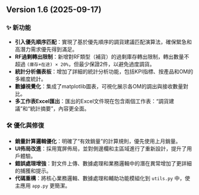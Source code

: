 ## Version 1.6 (2025-09-17)

### ✨ 新功能

- **引入優先順序匹配**：實現了基於優先順序的調貨建議匹配演算法，確保緊急和高潛力需求優先得到滿足。
- **RF過剩轉出限制**：新增對RF類型（補貨）的過剩庫存轉出限制，轉出數量不超過 `(庫存+在途) × 20%`，但最少保證2件，以避免過度調貨。
- **統計分析儀表板**：增加了詳細的統計分析功能，包括KPI指標、按產品和OM的多維度統計。
- **數據視覺化**：集成了matplotlib圖表，可視化展示各OM的調出與接收數量對比。
- **多工作表Excel匯出**：匯出的Excel文件現在包含兩個工作表：“調貨建議”和“統計摘要”，內容更全面。

### 🛠️ 優化與修復

- **銷量計算邏輯優化**：明確了“有效銷量”的計算規則，優先使用上月銷量。
- **UI佈局改進**：採用寬屏佈局，並對側邊欄和主區域進行了重新設計，提升了用戶體驗。
- **錯誤處理增強**：對文件上傳、數據處理和業務邏輯中的潛在異常增加了更詳細的捕獲和提示。
- **代碼重構**：將核心業務邏輯、數據處理和輔助功能模組化到 `utils.py` 中，使主應用 `app.py` 更簡潔。